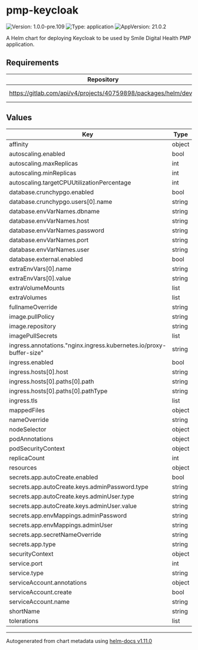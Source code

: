 # pmp-keycloak

![Version: 1.0.0-pre.109](https://img.shields.io/badge/Version-1.0.0--pre.109-informational?style=flat-square) ![Type: application](https://img.shields.io/badge/Type-application-informational?style=flat-square) ![AppVersion: 21.0.2](https://img.shields.io/badge/AppVersion-21.0.2-informational?style=flat-square)

A Helm chart for deploying Keycloak to be used by Smile Digital Health PMP application.

## Requirements

| Repository | Name | Version |
|------------|------|---------|
| https://gitlab.com/api/v4/projects/40759898/packages/helm/devel | sdh-common | ~1.0.0-pre.69 |

## Values

| Key | Type | Default | Description |
|-----|------|---------|-------------|
| affinity | object | `{}` |  |
| autoscaling.enabled | bool | `false` |  |
| autoscaling.maxReplicas | int | `10` |  |
| autoscaling.minReplicas | int | `1` |  |
| autoscaling.targetCPUUtilizationPercentage | int | `80` |  |
| database.crunchypgo.enabled | bool | `false` |  |
| database.crunchypgo.users[0].name | string | `"keycloak"` |  |
| database.envVarNames.dbname | string | `"KC_DB_URL_DATABASE"` |  |
| database.envVarNames.host | string | `"KC_DB_URL_HOST"` |  |
| database.envVarNames.password | string | `"KC_DB_PASSWORD"` |  |
| database.envVarNames.port | string | `"KC_DB_URL_PORT"` |  |
| database.envVarNames.user | string | `"KC_DB_USERNAME"` |  |
| database.external.enabled | bool | `false` |  |
| extraEnvVars[0].name | string | `"KC_HEALTH_ENABLED"` |  |
| extraEnvVars[0].value | string | `"true"` |  |
| extraVolumeMounts | list | `[]` |  |
| extraVolumes | list | `[]` |  |
| fullnameOverride | string | `""` |  |
| image.pullPolicy | string | `"IfNotPresent"` |  |
| image.repository | string | `"quay.io/keycloak/keycloak"` |  |
| imagePullSecrets | list | `[]` |  |
| ingress.annotations."nginx.ingress.kubernetes.io/proxy-buffer-size" | string | `"8k"` |  |
| ingress.enabled | bool | `true` |  |
| ingress.hosts[0].host | string | `"keycloak-example.local"` |  |
| ingress.hosts[0].paths[0].path | string | `"/keycloak"` |  |
| ingress.hosts[0].paths[0].pathType | string | `"Prefix"` |  |
| ingress.tls | list | `[]` |  |
| mappedFiles | object | `{}` |  |
| nameOverride | string | `""` |  |
| nodeSelector | object | `{}` |  |
| podAnnotations | object | `{}` |  |
| podSecurityContext | object | `{}` |  |
| replicaCount | int | `1` |  |
| resources | object | `{}` |  |
| secrets.app.autoCreate.enabled | bool | `false` |  |
| secrets.app.autoCreate.keys.adminPassword.type | string | `"rand32"` |  |
| secrets.app.autoCreate.keys.adminUser.type | string | `"value"` |  |
| secrets.app.autoCreate.keys.adminUser.value | string | `"admin"` |  |
| secrets.app.envMappings.adminPassword | string | `"KEYCLOAK_ADMIN_PASSWORD"` |  |
| secrets.app.envMappings.adminUser | string | `"KEYCLOAK_ADMIN"` |  |
| secrets.app.secretNameOverride | string | `"keycloak-secret"` |  |
| secrets.app.type | string | `"k8sSecret"` |  |
| securityContext | object | `{}` |  |
| service.port | int | `8080` |  |
| service.type | string | `"ClusterIP"` |  |
| serviceAccount.annotations | object | `{}` |  |
| serviceAccount.create | bool | `true` |  |
| serviceAccount.name | string | `""` |  |
| shortName | string | `"keycloak"` |  |
| tolerations | list | `[]` |  |

----------------------------------------------
Autogenerated from chart metadata using [helm-docs v1.11.0](https://github.com/norwoodj/helm-docs/releases/v1.11.0)
